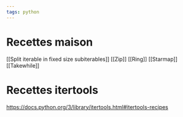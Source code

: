 ```yaml
---
tags: python
---
```


# Recettes maison 
[[Split iterable in fixed size subiterables]]
[[Zip]]
[[Ring]]
[[Starmap]]
[[Takewhile]]
# Recettes itertools
https://docs.python.org/3/library/itertools.html#itertools-recipes
